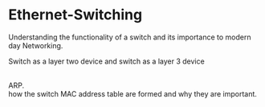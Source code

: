 # Ethernet-Switching
Understanding the functionality of a switch and its importance to modern day Networking.
<p>Switch as a layer two device and switch as a layer 3 device</p> <br>
ARP.<br>
how the switch MAC address table are formed and why they are important.
